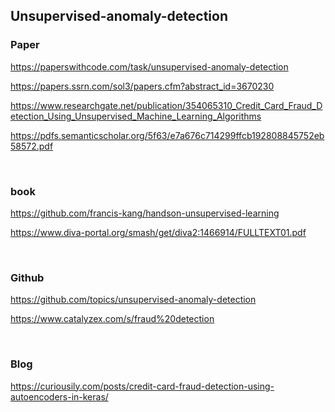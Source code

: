 ## Unsupervised-anomaly-detection 

### Paper

https://paperswithcode.com/task/unsupervised-anomaly-detection

https://papers.ssrn.com/sol3/papers.cfm?abstract_id=3670230

https://www.researchgate.net/publication/354065310_Credit_Card_Fraud_Detection_Using_Unsupervised_Machine_Learning_Algorithms

https://pdfs.semanticscholar.org/5f63/e7a676c714299ffcb192808845752eb58572.pdf

<br>

### book

https://github.com/francis-kang/handson-unsupervised-learning

https://www.diva-portal.org/smash/get/diva2:1466914/FULLTEXT01.pdf

<br>

### Github

https://github.com/topics/unsupervised-anomaly-detection

https://www.catalyzex.com/s/fraud%20detection

<br>

### Blog

https://curiousily.com/posts/credit-card-fraud-detection-using-autoencoders-in-keras/
